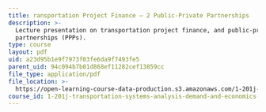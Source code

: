 ```yaml
---
title: ransportation Project Finance — 2 Public-Private Partnerships
description: >-
  Lecture presentation on transportation project finance, and public-private
  partnerships (PPPs).
type: course
layout: pdf
uid: a23d95b1e9f7973f03fe6da9f7493fe5
parent_uid: 94c094b7b01d868ef11282cef13859cc
file_type: application/pdf
file_location: >-
  https://open-learning-course-data-production.s3.amazonaws.com/1-201j-transportation-systems-analysis-demand-and-economics-fall-2008/a23d95b1e9f7973f03fe6da9f7493fe5_MIT1_201JF08_lec20.pdf
course_id: 1-201j-transportation-systems-analysis-demand-and-economics-fall-2008
---
```

